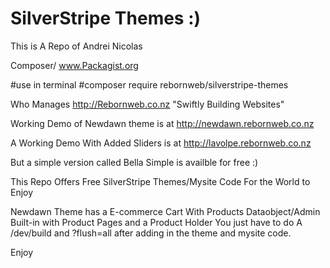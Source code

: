 # SilverStripe Themes :)

This is A Repo of Andrei Nicolas

Composer/ www.Packagist.org

#use in terminal
#composer require rebornweb/silverstripe-themes

Who Manages
http://Rebornweb.co.nz "Swiftly Building Websites"

Working Demo of Newdawn theme is at http://newdawn.rebornweb.co.nz

A Working Demo With Added Sliders is at http://lavolpe.rebornweb.co.nz

But a simple version called Bella Simple is availble for free :)

This Repo Offers Free SilverStripe Themes/Mysite Code For the World to Enjoy 

Newdawn Theme has a E-commerce Cart With Products Dataobject/Admin Built-in with Product Pages and a Product Holder
You just have to do A /dev/build and ?flush=all after adding in the theme and mysite code.

Enjoy
